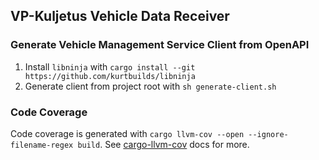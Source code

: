 ## VP-Kuljetus Vehicle Data Receiver
### Generate Vehicle Management Service Client from OpenAPI
1. Install `libninja` with `cargo install --git https://github.com/kurtbuilds/libninja`
2. Generate client from project root with `sh generate-client.sh`


### Code Coverage
Code coverage is generated with `cargo llvm-cov --open --ignore-filename-regex build`. See [cargo-llvm-cov](https://github.com/taiki-e/cargo-llvm-cov) docs for more.